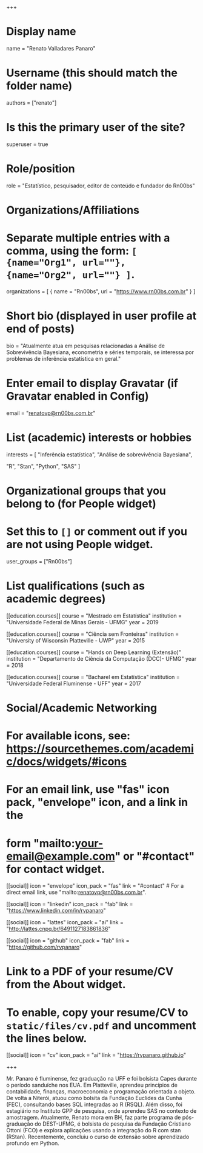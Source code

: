 +++
# Display name
name = "Renato Valladares Panaro"

# Username (this should match the folder name)
authors = ["renato"]

# Is this the primary user of the site?
superuser = true

# Role/position
role = "Estatístico, pesquisador, editor de conteúdo e fundador do Rn00bs"

# Organizations/Affiliations
#   Separate multiple entries with a comma, using the form: `[ {name="Org1", url=""}, {name="Org2", url=""} ]`.
organizations = [ { name = "Rn00bs", url = "https://www.rn00bs.com.br" } ]

# Short bio (displayed in user profile at end of posts)
bio = "Atualmente atua em pesquisas relacionadas a Análise de Sobrevivência Bayesiana, econometria e séries temporais, se interessa por problemas de inferência estatística em geral."

# Enter email to display Gravatar (if Gravatar enabled in Config)
email = "renatovp@rn00bs.com.br"

# List (academic) interests or hobbies
interests = [
  "Inferência estatística",
"Análise de sobrevivência Bayesiana",

  "R",
  "Stan",
  "Python",
  "SAS"
]

# Organizational groups that you belong to (for People widget)
#   Set this to `[]` or comment out if you are not using People widget.
user_groups = ["Rn00bs"]

# List qualifications (such as academic degrees)
[[education.courses]]
  course = "Mestrado em Estatística"
  institution = "Universidade Federal de Minas Gerais - UFMG"
  year = 2019

[[education.courses]]
  course = "Ciência sem Fronteiras"
  institution = "University of Wisconsin Platteville - UWP"
  year = 2015

[[education.courses]]
  course = "Hands on Deep Learning (Extensão)"
  institution = "Departamento de Ciência da Computação (DCC)- UFMG"
  year = 2018

[[education.courses]]
  course = "Bacharel em Estatística"
  institution = "Universidade Federal Fluminense - UFF"
  year = 2017

# Social/Academic Networking
# For available icons, see: https://sourcethemes.com/academic/docs/widgets/#icons
#   For an email link, use "fas" icon pack, "envelope" icon, and a link in the
#   form "mailto:your-email@example.com" or "#contact" for contact widget.

[[social]]
  icon = "envelope"
  icon_pack = "fas"
  link = "#contact"  # For a direct email link, use "mailto:renatovp@rn00bs.com.br".

[[social]]
  icon = "linkedin"
  icon_pack = "fab"
  link = "https://www.linkedin.com/in/rvpanaro"

[[social]]
  icon = "lattes"
  icon_pack = "ai"
  link = "http://lattes.cnpq.br/6491127183861836"

[[social]]
  icon = "github"
  icon_pack = "fab"
  link = "https://github.com/rvpanaro"

# Link to a PDF of your resume/CV from the About widget.
# To enable, copy your resume/CV to `static/files/cv.pdf` and uncomment the lines below.
 [[social]]
   icon = "cv"
   icon_pack = "ai"
   link = "https://rvpanaro.github.io"

+++

Mr. Panaro é fluminense, fez graduação na UFF e foi bolsista Capes durante o período sanduíche nos EUA. Em Platteville, aprendeu princípios de contabilidade, finanças, macroeconomia e programação orientada a objeto. De volta a Niterói, atuou como bolsita da Fundação Euclides da Cunha (FEC), consultando bases SQL integradas ao R (RSQL). Além disso, foi estagiário no Instituto GPP de pesquisa, onde aprendeu SAS no contexto de amostragem. Atualmente, Renato mora em BH, faz parte programa de pós-graduação do DEST-UFMG, é bolsista de pesquisa da Fundação Cristiano Ottoni (FCO) e explora aplicações usando a integração do R com stan (RStan). Recentemente, concluiu o curso de extensão sobre aprendizado profundo em Python.


